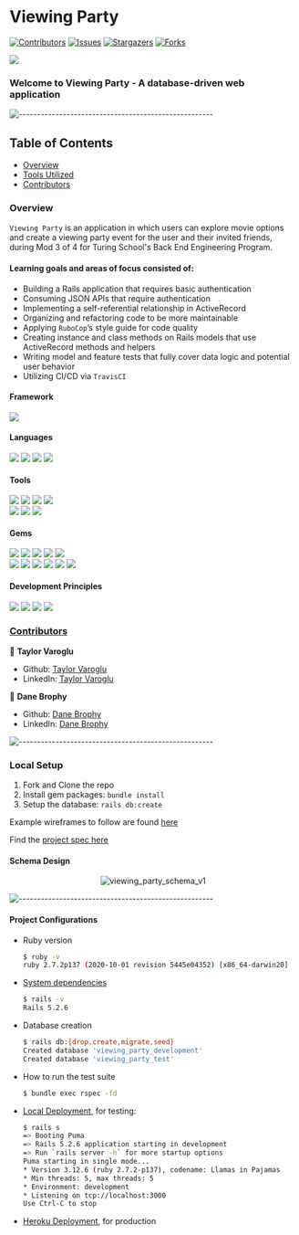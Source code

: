 # Viewing Party

[![Contributors][contributors-shield]][contributors-url]
[![Issues][issues-shield]][issues-url]
[![Stargazers][stars-shield]][stars-url]
[![Forks][forks-shield]][forks-url]

<img src="https://img.shields.io/travis/tvaroglu/viewing_party" />  

### Welcome to Viewing Party - A database-driven web application

![-----------------------------------------------------](https://raw.githubusercontent.com/andreasbm/readme/master/assets/lines/rainbow.png)

## Table of Contents

- [Overview](#overview)
- [Tools Utilized](#framework)
- [Contributors](#contributors)


### Overview

`Viewing Party` is an application in which users can explore movie options and create a viewing party event for the user and their invited friends, during Mod 3 of 4 for Turing School's Back End Engineering Program.

#### Learning goals and areas of focus consisted of:

- Building a Rails application that requires basic authentication
- Consuming JSON APIs that require authentication
- Implementing a self-referential relationship in ActiveRecord
- Organizing and refactoring code to be more maintainable
- Applying `RuboCop`’s style guide for code quality
- Creating instance and class methods on Rails models that use ActiveRecord methods and helpers
- Writing model and feature tests that fully cover data logic and potential user behavior
- Utilizing CI/CD via `TravisCI`


#### Framework
<p>
  <img src="https://img.shields.io/badge/Ruby%20On%20Rails-b81818.svg?&style=flat&logo=rubyonrails&logoColor=white" />
</p>

#### Languages
<p>
  <img src="https://img.shields.io/badge/Ruby-CC0000.svg?&style=flaste&logo=ruby&logoColor=white" />
  <img src="https://img.shields.io/badge/ActiveRecord-CC0000.svg?&style=flaste&logo=rubyonrails&logoColor=white" />
  <img src="https://img.shields.io/badge/HTML5-0EB201.svg?&style=flaste&logo=html5&logoColor=white" />
  <img src="https://img.shields.io/badge/CSS3-1572B6.svg?&style=flaste&logo=css3&logoColor=white" />
</p>

#### Tools
<p>
  <img src="https://img.shields.io/badge/Atom-66595C.svg?&style=flaste&logo=atom&logoColor=white" />  
  <img src="https://img.shields.io/badge/Git-F05032.svg?&style=flaste&logo=git&logoColor=white" />
  <img src="https://img.shields.io/badge/GitHub-181717.svg?&style=flaste&logo=github&logoColor=white" />
  <img src="https://img.shields.io/badge/Postman-FF6E4F.svg?&style=flat&logo=postman&logoColor=white" /> </br>
  <img src="https://img.shields.io/badge/TravisCI-FFBC4F.svg?&style=flat&logo=travis&logoColor=white" />
  <img src="https://img.shields.io/badge/Heroku-430098.svg?&style=flaste&logo=heroku&logoColor=white" />
  <img src="https://img.shields.io/badge/PostgreSQL-4169E1.svg?&style=flaste&logo=postgresql&logoColor=white" />
</p>

#### Gems
<p>
  <img src="https://img.shields.io/badge/rspec-b81818.svg?&style=flaste&logo=rubygems&logoColor=white" />
  <img src="https://img.shields.io/badge/pry-b81818.svg?&style=flaste&logo=rubygems&logoColor=white" />  
  <img src="https://img.shields.io/badge/rubocop-b81818.svg?&style=flaste&logo=rubygems&logoColor=white" />  
  <img src="https://img.shields.io/badge/simplecov-b81818.svg?&style=flaste&logo=rubygems&logoColor=white" />  
  <img src="https://img.shields.io/badge/shoulda--matchers-b81818.svg?&style=flaste&logo=rubygems&logoColor=white" /> </br>
  <img src="https://img.shields.io/badge/launchy-b81818.svg?&style=flaste&logo=rubygems&logoColor=white" />  
  <img src="https://img.shields.io/badge/capybara-b81818.svg?&style=flaste&logo=rubygems&logoColor=white" />
  <img src="https://img.shields.io/badge/orderly-b81818.svg?&style=flaste&logo=rubygems&logoColor=white" />  
  <img src="https://img.shields.io/badge/bcrypt-b81818.svg?&style=flaste&logo=rubygems&logoColor=white" />  
  <img src="https://img.shields.io/badge/faraday-b81818.svg?&style=flaste&logo=rubygems&logoColor=white" />
  <img src="https://img.shields.io/badge/webmock-b81818.svg?&style=flaste&logo=rubygems&logoColor=white" />  
</p>

#### Development Principles
<p>
  <img src="https://img.shields.io/badge/OOP-b81818.svg?&style=flaste&logo=OOP&logoColor=white" />
  <img src="https://img.shields.io/badge/TDD-b87818.svg?&style=flaste&logo=TDD&logoColor=white" />
  <img src="https://img.shields.io/badge/MVC-b8b018.svg?&style=flaste&logo=MVC&logoColor=white" />
  <img src="https://img.shields.io/badge/REST-33b818.svg?&style=flaste&logo=REST&logoColor=white" />  
</p>


### <ins>Contributors</ins>

👤  **Taylor Varoglu**
- Github: [Taylor Varoglu](https://github.com/tvaroglu)
- LinkedIn: [Taylor Varoglu](https://www.linkedin.com/in/taylorvaroglu/)

👤  **Dane Brophy**
- Github: [Dane Brophy](https://github.com/danembb)
- LinkedIn: [Dane Brophy](https://www.linkedin.com/in/dane-brophy/)

![-----------------------------------------------------](https://raw.githubusercontent.com/andreasbm/readme/master/assets/lines/rainbow.png)

<!-- MARKDOWN LINKS & IMAGES -->

[contributors-shield]: https://img.shields.io/github/contributors/tvaroglu/viewing_party.svg?style=flat
[contributors-url]: https://github.com/tvaroglu/viewing_party/graphs/contributors
[forks-shield]: https://img.shields.io/github/forks/tvaroglu/viewing_party.svg?style=flat
[forks-url]: https://github.com/tvaroglu/viewing_party/network/members
[stars-shield]: https://img.shields.io/github/stars/tvaroglu/viewing_party.svg?style=flat
[stars-url]: https://github.com/tvaroglu/viewing_party/stargazers
[issues-shield]: https://img.shields.io/github/issues/tvaroglu/viewing_party.svg?style=flat
[issues-url]: https://github.com/tvaroglu/viewing_party/issues


### Local Setup

1. Fork and Clone the repo
2. Install gem packages: `bundle install`
3. Setup the database: `rails db:create`

Example wireframes to follow are found [here](https://backend.turing.io/module3/projects/viewing_party/wireframes)

Find the [project spec here](https://backend.turing.io/module3/projects/viewing_party)

#### Schema Design

<p align="center">
  <img src="https://user-images.githubusercontent.com/58891447/130533273-42be0ea9-4448-4f36-99d9-4026894d9853.png" alt="viewing_party_schema_v1"/>
</p>

![-----------------------------------------------------](https://raw.githubusercontent.com/andreasbm/readme/master/assets/lines/rainbow.png)

#### Project Configurations

* Ruby version
    ```bash
    $ ruby -v
    ruby 2.7.2p137 (2020-10-01 revision 5445e04352) [x86_64-darwin20]
    ```

* [System dependencies](https://github.com/tvaroglu/viewing_party/blob/main/Gemfile)
    ```bash
    $ rails -v
    Rails 5.2.6
    ```

* Database creation
    ```bash
    $ rails db:{drop,create,migrate,seed}
    Created database 'viewing_party_development'
    Created database 'viewing_party_test'
    ```

* How to run the test suite
    ```bash
    $ bundle exec rspec -fd
    ```

* [Local Deployment](http://localhost:3000), for testing:
    ```bash
    $ rails s
    => Booting Puma
    => Rails 5.2.6 application starting in development
    => Run `rails server -h` for more startup options
    Puma starting in single mode...
    * Version 3.12.6 (ruby 2.7.2-p137), codename: Llamas in Pajamas
    * Min threads: 5, max threads: 5
    * Environment: development
    * Listening on tcp://localhost:3000
    Use Ctrl-C to stop
    ```

* [Heroku Deployment](https://t-d-viewing-party.herokuapp.com/), for production
